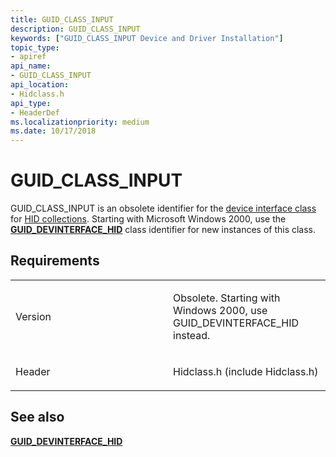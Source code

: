 ```yaml
---
title: GUID_CLASS_INPUT
description: GUID_CLASS_INPUT
keywords: ["GUID_CLASS_INPUT Device and Driver Installation"]
topic_type:
- apiref
api_name:
- GUID_CLASS_INPUT
api_location:
- Hidclass.h
api_type:
- HeaderDef
ms.localizationpriority: medium
ms.date: 10/17/2018
---
```


# GUID_CLASS_INPUT


GUID_CLASS_INPUT is an obsolete identifier for the [device interface class](./overview-of-device-interface-classes.md) for [HID collections](../hid/hid-collections.md). Starting with Microsoft Windows 2000, use the [**GUID_DEVINTERFACE_HID**](guid-devinterface-hid.md) class identifier for new instances of this class.

## Requirements

<table>
<colgroup>
<col width="50%" />
<col width="50%" />
</colgroup>
<tbody>
<tr class="odd">
<td align="left"><p>Version</p></td>
<td align="left"><p>Obsolete. Starting with Windows 2000, use GUID_DEVINTERFACE_HID instead.</p></td>
</tr>
<tr class="even">
<td align="left"><p>Header</p></td>
<td align="left">Hidclass.h (include Hidclass.h)</td>
</tr>
</tbody>
</table>

## See also


[**GUID_DEVINTERFACE_HID**](guid-devinterface-hid.md)

 


